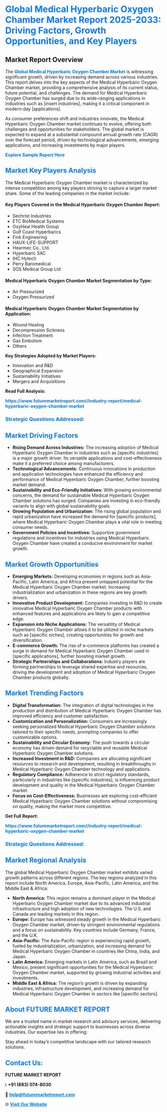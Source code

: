 <h1 style="color: #007BFF;">Global Medical Hyperbaric Oxygen Chamber Market Report 2025-2033: Driving Factors, Growth Opportunities, and Key Players</h1>

<section id="overview">
<h2>Market Report Overview</h2>
<p>The <a href="https://www.futuremarketreport.com//industry-report/medical-hyperbaric-oxygen-chamber-market" style="color: #007BFF; text-decoration: none;"><strong>Global Medical Hyperbaric Oxygen Chamber Market</strong></a> is witnessing significant growth, driven by increasing demand across various industries. This report delves into the key aspects of the Medical Hyperbaric Oxygen Chamber market, providing a comprehensive analysis of its current status, future potential, and challenges. The demand for Medical Hyperbaric Oxygen Chamber has surged due to its wide-ranging applications in industries such as [insert industries], making it a critical component in modern-day [applications].</p>
<p>As consumer preferences shift and industries innovate, the Medical Hyperbaric Oxygen Chamber market continues to evolve, offering both challenges and opportunities for stakeholders. The global market is expected to expand at a substantial compound annual growth rate (CAGR) over the forecast period, driven by technological advancements, emerging applications, and increasing investments by major players.</p>
</section>

<section id="overview">
<p><a href="https://www.futuremarketreport.com//request-sample/reportId=57569" style="color: #007BFF; text-decoration: none;"><strong>Explore Sample Report Here</strong></a></p>
</section>

<section id="key-players">
<h2 style="color: #007BFF;">Market Key Players Analysis</h2>
<p>The Medical Hyperbaric Oxygen Chamber market is characterized by intense competition among key players striving to capture a larger market share. Some of the leading companies in the market include:</p>
<h4>Key Players Covered in the Medical Hyperbaric Oxygen Chamber Report:</h4>
<ul><li>Sechrist Industries</li><li>ETC BioMedical Systems</li><li>OxyHeal Health Group</li><li>Gulf Coast Hyperbarics</li><li>Fink Engineering</li><li>HAUX-LIFE-SUPPORT</li><li>Hearmec Co., Ltd.</li><li>Hyperbaric SAC</li><li>IHC Hytech</li><li>Perry Baromedical</li><li>SOS Medical Group Ltd</li></ul>
<h4>Medical Hyperbaric Oxygen Chamber Market Segmentation by Type:</h4>
<ul><li>Air Pressurized</li><li>Oxygen Pressurized</li></ul>

<h4>Medical Hyperbaric Oxygen Chamber Market Segmentation by Application:</h4>
<ul><li>Wound Healing</li><li>Decompression Sickness</li><li>Infection Treatment</li><li>Gas Embolism</li><li>Others</li></ul>
<p><strong>Key Strategies Adopted by Market Players:</strong></p>
<ul>
<li>Innovation and R&D</li>
<li>Geographical Expansion</li>
<li>Sustainability Initiatives</li>
<li>Mergers and Acquisitions</li>
</ul>
</section>

<section>
<p><strong>Read Full Analysis: </strong></p><a href="https://www.futuremarketreport.com//industry-report/medical-hyperbaric-oxygen-chamber-market" style="color: #007BFF; text-decoration: none;"><strong>https://www.futuremarketreport.com//industry-report/medical-hyperbaric-oxygen-chamber-market</strong></a>
<h3 style="color: #007BFF;">Strategic Questions Addressed:</h3>
</section>

<section id="driving-factors">
<h2 style="color: #007BFF;">Market Driving Factors</h2>
<ul>
<li><strong>Rising Demand Across Industries:</strong> The increasing adoption of Medical Hyperbaric Oxygen Chamber in industries such as [specific industries] is a major growth driver. Its versatile applications and cost-effectiveness make it a preferred choice among manufacturers.</li>
<li><strong>Technological Advancements:</strong> Continuous innovations in production and application technologies have enhanced the efficiency and performance of Medical Hyperbaric Oxygen Chamber, further boosting market demand.</li>
<li><strong>Sustainability and Eco-Friendly Initiatives:</strong> With growing environmental concerns, the demand for sustainable Medical Hyperbaric Oxygen Chamber solutions has surged. Companies are investing in eco-friendly variants to align with global sustainability goals.</li>
<li><strong>Growing Population and Urbanization:</strong> The rising global population and rapid urbanization have increased the demand for [specific products], where Medical Hyperbaric Oxygen Chamber plays a vital role in meeting consumer needs.</li>
<li><strong>Government Policies and Incentives:</strong> Supportive government regulations and incentives for industries using Medical Hyperbaric Oxygen Chamber have created a conducive environment for market growth.</li>
</ul>
</section>

<section id="growth-opportunities">
<h2 style="color: #007BFF;">Market Growth Opportunities</h2>
<ul>
<li><strong>Emerging Markets:</strong> Developing economies in regions such as Asia-Pacific, Latin America, and Africa present untapped potential for the Medical Hyperbaric Oxygen Chamber market. Increasing industrialization and urbanization in these regions are key growth drivers.</li>
<li><strong>Innovative Product Development:</strong> Companies investing in R&D to create innovative Medical Hyperbaric Oxygen Chamber products with enhanced features and applications are likely to gain a competitive edge.</li>
<li><strong>Expansion into Niche Applications:</strong> The versatility of Medical Hyperbaric Oxygen Chamber allows it to be utilized in niche markets such as [specific niches], creating opportunities for growth and diversification.</li>
<li><strong>E-commerce Growth:</strong> The rise of e-commerce platforms has created a surge in demand for Medical Hyperbaric Oxygen Chamber used in [specific applications], further boosting market growth.</li>
<li><strong>Strategic Partnerships and Collaborations:</strong> Industry players are forming partnerships to leverage shared expertise and resources, driving the development and adoption of Medical Hyperbaric Oxygen Chamber products globally.</li>
</ul>
</section>

<section id="trending-factors">
<h2 style="color: #007BFF;">Market Trending Factors</h2>
<ul>
<li><strong>Digital Transformation:</strong> The integration of digital technologies in the production and distribution of Medical Hyperbaric Oxygen Chamber has improved efficiency and customer satisfaction.</li>
<li><strong>Customization and Personalization:</strong> Consumers are increasingly seeking personalized Medical Hyperbaric Oxygen Chamber solutions tailored to their specific needs, prompting companies to offer customizable options.</li>
<li><strong>Sustainability and Circular Economy:</strong> The push towards a circular economy has driven demand for recyclable and reusable Medical Hyperbaric Oxygen Chamber solutions.</li>
<li><strong>Increased Investment in R&D:</strong> Companies are allocating significant resources to research and development, resulting in breakthroughs in Medical Hyperbaric Oxygen Chamber technology and applications.</li>
<li><strong>Regulatory Compliance:</strong> Adherence to strict regulatory standards, particularly in industries like [specific industries], is influencing product development and quality in the Medical Hyperbaric Oxygen Chamber market.</li>
<li><strong>Focus on Cost-Effectiveness:</strong> Businesses are exploring cost-efficient Medical Hyperbaric Oxygen Chamber solutions without compromising on quality, making the market more competitive.</li>
</ul>
</section>

<section>
<p><strong>Get Full Report: </strong></p><a href="https://www.futuremarketreport.com//industry-report/medical-hyperbaric-oxygen-chamber-market" style="color: #007BFF; text-decoration: none;"><strong>https://www.futuremarketreport.com//industry-report/medical-hyperbaric-oxygen-chamber-market</strong></a>
<h3 style="color: #007BFF;">Strategic Questions Addressed:</h3>
</section>


<section id="regional-analysis">
<h2 style="color: #007BFF;">Market Regional Analysis</h2>
<p>The global Medical Hyperbaric Oxygen Chamber market exhibits varied growth patterns across different regions. The key regions analyzed in this report include North America, Europe, Asia-Pacific, Latin America, and the Middle East & Africa:</p>
<ul>
<li><strong>North America:</strong> This region remains a dominant player in the Medical Hyperbaric Oxygen Chamber market due to its advanced industrial infrastructure and high adoption of new technologies. The U.S. and Canada are leading markets in this region.</li>
<li><strong>Europe:</strong> Europe has witnessed steady growth in the Medical Hyperbaric Oxygen Chamber market, driven by stringent environmental regulations and a focus on sustainability. Key countries include Germany, France, and the U.K.</li>
<li><strong>Asia-Pacific:</strong> The Asia-Pacific region is experiencing rapid growth, fueled by industrialization, urbanization, and increasing demand for Medical Hyperbaric Oxygen Chamber in countries like China, India, and Japan.</li>
<li><strong>Latin America:</strong> Emerging markets in Latin America, such as Brazil and Mexico, present significant opportunities for the Medical Hyperbaric Oxygen Chamber market, supported by growing industrial activities and investments.</li>
<li><strong>Middle East & Africa:</strong> The region’s growth is driven by expanding industries, infrastructure development, and increasing demand for Medical Hyperbaric Oxygen Chamber in sectors like [specific sectors].</li>
</ul>
</section>

<footer>
<h2 style="color: #007BFF;">About FUTURE MARKET REPORT</h2>
<p>We are a trusted name in market research and advisory services, delivering actionable insights and strategic support to businesses across diverse industries. Our expertise lies in offering:</p>

<p>Stay ahead in today’s competitive landscape with our tailored research solutions.</p>

<h2 style="color: #007BFF;">Contact Us:</h2>
<p><strong>FUTURE MARKET REPORT</strong></p>
<p>📞 <strong>+91 (883) 074-8030</strong></p>
<p>📧 <strong><a href="mailto:help@futuremarketreport.com" style="color: #007BFF;">help@futuremarketreport.com</a></strong></p>
<p>🌐 <strong><a href="https://www.futuremarketreport.com/" style="color: #007BFF;">Visit Our Website</a></strong></p>
</footer>